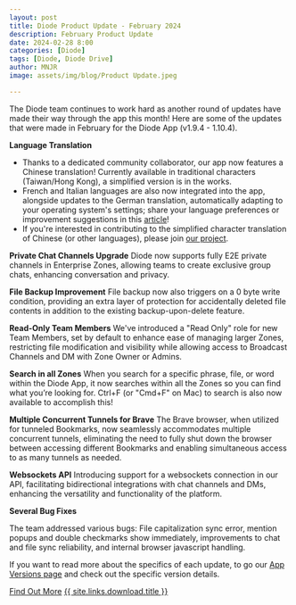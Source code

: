 ```yaml
---
layout: post
title: Diode Product Update - February 2024
description: February Product Update
date: 2024-02-28 8:00
categories: [Diode]
tags: [Diode, Diode Drive]
author: MNJR
image: assets/img/blog/Product Update.jpeg

---
```

The Diode team continues to work hard as another round of updates have made their way through the app this month! Here are some of the updates that were made in February for the Diode App (v1.9.4 - 1.10.4).

**Language Translation**

*   Thanks to a dedicated community collaborator, our app now features a Chinese translation! Currently available in traditional characters (Taiwan/Hong Kong), a simplified version is in the works. 
*   French and Italian languages are also now integrated into the app, alongside updates to the German translation, automatically adapting to your operating system's settings; share your language preferences or improvement suggestions in this [article](https://app.docs.diode.io/docs/features/languages-on-the-diode-app/)!
*   If you're interested in contributing to the simplified character translation of Chinese (or other languages), please join [our project](https://crowdin.com/project/diode-drive/zh-CN).

**Private Chat Channels Upgrade** 
Diode now supports fully E2E private channels in Enterprise Zones, allowing teams to create exclusive group chats, enhancing conversation and privacy.

**File Backup Improvement** 
File backup now also triggers on a 0 byte write condition, providing an extra layer of protection for accidentally deleted file contents in addition to the existing backup-upon-delete feature.

**Read-Only Team Members** 
We've introduced a "Read Only" role for new Team Members, set by default to enhance ease of managing larger Zones, restricting file modification and visibility while allowing access to Broadcast Channels and DM with Zone Owner or Admins.

**Search in all Zones** 
When you search for a specific phrase, file, or word within the Diode App, it now searches within all the Zones so you can find what you’re looking for. Ctrl+F (or "Cmd+F" on Mac) to search is also now available to accomplish this! 

**Multiple Concurrent Tunnels for Brave** 
The Brave browser, when utilized for tunneled Bookmarks, now seamlessly accommodates multiple concurrent tunnels, eliminating the need to fully shut down the browser between accessing different Bookmarks and enabling simultaneous access to as many tunnels as needed.

**Websockets API** 
Introducing support for a websockets connection in our API, facilitating bidirectional integrations with chat channels and DMs, enhancing the versatility and functionality of the platform.

**Several Bug Fixes**

The team addressed various bugs: File capitalization sync error, mention popups and double checkmarks show immediately, improvements to chat and file sync reliability, and internal browser javascript handling. 

If you want to read more about the specifics of each update, to go our [App Versions page](https://app.docs.diode.io/docs/versions/1-12-0/) and check out the specific version details.

<div class="story__buttons">
  <a href="{{"/solutions/app/" | prepend: path | relative_url}}" class="btn" target="">Find Out More</a>
  <a href="#download-app" class="btn popup-open" target="">{{ site.links.download.title }}</a>
</div>
